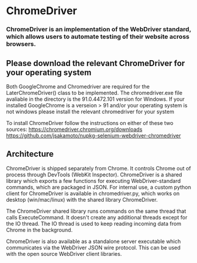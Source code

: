 # ChromeDriver

### ChromeDriver is an implementation of the WebDriver standard, which allows users to automate testing of their website across browsers.

## Please download the relevant ChromeDriver for your operating system

Both GoogleChrome and Chromedriver are required for the LaterChromeDriver() class to be implemented.
The chromedriver.exe file avaliable in the directory is the 91.0.4472.101 version for Windows.
If your installed GoogleChrome is a verseion > 91 and/or your operating system is not windows please install the relevant chromedriver for your system

To install ChromeDriver follow the instructions on either of these two sources: 
    https://chromedriver.chromium.org/downloads
    https://github.com/jsakamoto/nupkg-selenium-webdriver-chromedriver

## Architecture

ChromeDriver is shipped separately from Chrome. It controls Chrome out of
process through DevTools (WebKit Inspector). ChromeDriver is a shared library
which exports a few functions for executing WebDriver-standard commands, which
are packaged in JSON. For internal use, a custom python client for ChromeDriver
is available in chromedriver.py, which works on desktop (win/mac/linux) with
the shared library ChromeDriver.

The ChromeDriver shared library runs commands on the same thread that calls
ExecuteCommand. It doesn't create any additional threads except for the IO
thread. The IO thread is used to keep reading incoming data from Chrome in the
background.

ChromeDriver is also available as a standalone server executable which
communicates via the WebDriver JSON wire protocol. This can be used with the
open source WebDriver client libraries.